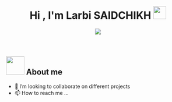 <h1 align="center"><b>Hi , I'm Larbi SAIDCHIKH </b><img src="https://media.giphy.com/media/hvRJCLFzcasrR4ia7z/giphy.gif" width="35"></h1>

<p align="center">
  <a href="https://github.com/DenverCoder1/readme-typing-svg"><img src="https://readme-typing-svg.herokuapp.com?font=Time+New+Roman&color=cyan&size=25&center=true&vCenter=true&width=600&height=100&lines=Assalamu+O+Alaikum+Warahmatullah..&hearts;++;Self-taught+Front-End+Developer,;Computer+Science+Student,++;Data+Science+and+machine-learning+entheusiast;++;Active+Learner/Researcher,;Love+to+learn+new+stuffs..<3"></a>
</p>

<br>

## <picture><img src = "https://github.com/larbi1512/larbi1512/raw/main/assets/mdImages/about_me.gif" width = 50px></picture> **About me**
- 💞️ I’m looking to collaborate on different projects
- 📫 How to reach me ...

<!---
larbi1512/larbi1512 is a ✨ special ✨ repository because its `README.md` (this file) appears on your GitHub profile.
You can click the Preview link to take a look at your changes.
--->
